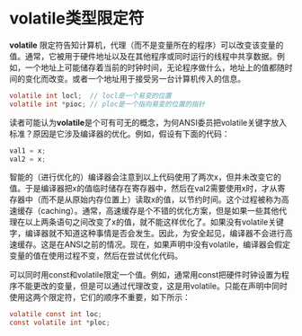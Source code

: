 # volatile类型限定符

**volatile** 限定符告知计算机，代理（而不是变量所在的程序）可以改变该变量的值。通常，它被用于硬件地址以及在其他程序或同时运行的线程中共享数据。例如，一个地址上可能储存着当前的时钟时间，无论程序做什么，地址上的值都随时间的变化而改变。或者一个地址用于接受另一台计算机传入的信息。

```c
volatile int locl;	// locl是一个易变的位置
volatile int *pioc;	// ploc是一个指向易变的位置的指针
```

读者可能认为**volatile**是个可有可无的概念，为何ANSI委员把volatile关键字放入标准？原因是它涉及编译器的优化。例如，假设有下面的代码：

```c
val1 = x;
val2 = x;
```

智能的（进行优化的）编译器会注意到以上代码使用了两次x，但并未改变它的值。于是编译器把x的值临时储存在寄存器中，然后在val2需要使用x时，才从寄存器中（而不是从原始内存位置上）读取x的值，以节约时间。这个过程被称为高速缓存（caching）。通常，高速缓存是个不错的优化方案，但是如果一些其他代理在以上两条语句之间改变了x的值，就不能这样优化了。如果没有volatile关键字，编译器就不知道这种事情是否会发生。因此，为安全起见，编译器不会进行高速缓存。这是在ANSI之前的情况。现在，如果声明中没有volatile，编译器会假定变量的值在使用过程不变，然后在尝试优化代码。

可以同时用const和volatile限定一个值。例如，通常用const把硬件时钟设置为程序不能更改的变量，但是可以通过代理改变，这是用volatile。只能在声明中同时使用这两个限定符，它们的顺序不重要，如下所示：

```c
volatile const int loc;
const volatile int *ploc;
```

